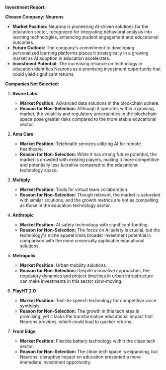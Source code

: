 **Investment Report:**

**Chosen Company: Neurons**
- **Market Position:** Neurons is pioneering AI-driven solutions for the education sector, recognized for integrating behavioral analysis into learning technologies, enhancing student engagement and educational outcomes.
- **Future Outlook:** The company's commitment to developing personalized learning platforms places it strategically in a growing market as AI adoption in education accelerates.
- **Investment Potential:** The increasing reliance on technology in education identifies Neurons as a promising investment opportunity that could yield significant returns.

**Companies Not Selected:**

1. **Bware Labs**
   - **Market Position:** Advanced data solutions in the blockchain sphere.
   - **Reason for Non-Selection:** Although it operates within a growing market, the volatility and regulatory uncertainties in the blockchain space pose greater risks compared to the more stable educational sector.

2. **Ama Care**
   - **Market Position:** Telehealth services utilizing AI for remote healthcare.
   - **Reason for Non-Selection:** While it has strong future potential, the market is crowded with existing players, making it more competitive and potentially less lucrative compared to the educational technology space.

3. **Multiply**
   - **Market Position:** Tools for virtual team collaboration.
   - **Reason for Non-Selection:** Though relevant, the market is saturated with similar solutions, and the growth metrics are not as compelling as those in the education technology sector.

4. **Anthropic**
   - **Market Position:** AI safety technology with significant funding.
   - **Reason for Non-Selection:** The focus on AI safety is crucial, but the technology's niche appeal limits broader investment potential in comparison with the more universally applicable educational solutions.

5. **Metropolis**
   - **Market Position:** Urban mobility solutions.
   - **Reason for Non-Selection:** Despite innovative approaches, the regulatory dynamics and project timelines in urban infrastructure can make investments in this sector slow-moving.

6. **PlayHT 2.0**
   - **Market Position:** Text-to-speech technology for competitive voice synthesis.
   - **Reason for Non-Selection:** The growth in this tech area is promising, yet it lacks the transformative educational impact that Neurons provides, which could lead to quicker returns.

7. **Front Edge**
   - **Market Position:** Flexible battery technology within the clean tech sector.
   - **Reason for Non-Selection:** The clean tech space is expanding, but Neurons' disruptive impact on education presented a more immediate investment opportunity.